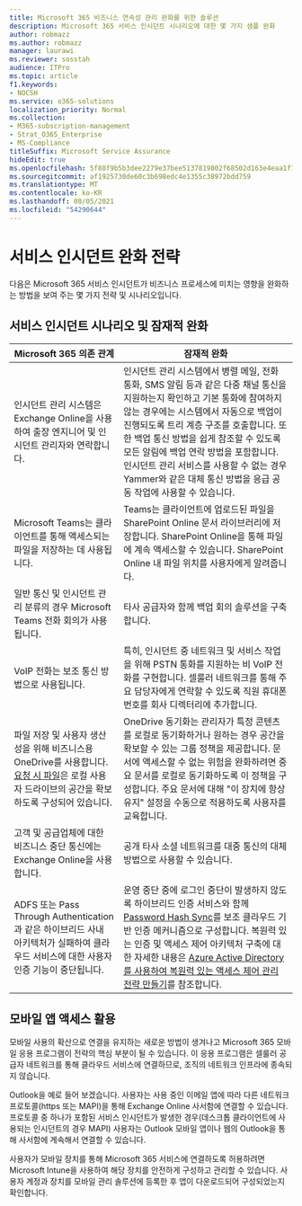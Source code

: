 ```yaml
---
title: Microsoft 365 비즈니스 연속성 관리 완화를 위한 솔루션
description: Microsoft 365 서비스 인시던트 시나리오에 대한 몇 가지 샘플 완화
author: robmazz
ms.author: robmazz
manager: laurawi
ms.reviewer: sosstah
audience: ITPro
ms.topic: article
f1.keywords:
- NOCSH
ms.service: o365-solutions
localization_priority: Normal
ms.collection:
- M365-subscription-management
- Strat_O365_Enterprise
- MS-Compliance
titleSuffix: Microsoft Service Assurance
hideEdit: true
ms.openlocfilehash: 5f88f9b5b3dee2279e37bee5137819802f68502d163e4eaa1f75c3abf57a4c53
ms.sourcegitcommit: af1925730de60c3b698edc4e1355c38972bdd759
ms.translationtype: MT
ms.contentlocale: ko-KR
ms.lasthandoff: 08/05/2021
ms.locfileid: "54290644"
---
```

# <a name="service-incident-mitigation-strategies"></a>서비스 인시던트 완화 전략

다음은 Microsoft 365 서비스 인시던트가 비즈니스 프로세스에 미치는 영향을 완화하는 방법을 보여 주는 몇 가지 전략 및 시나리오입니다.

## <a name="service-incident-scenarios-and-potential-mitigations"></a>서비스 인시던트 시나리오 및 잠재적 완화

|Microsoft 365 의존 관계|잠재적 완화|
|---------|---------|
|인시던트 관리 시스템은 Exchange Online을 사용하여 출장 엔지니어 및 인시던트 관리자와 연락합니다.|인시던트 관리 시스템에서 병렬 메일, 전화 통화, SMS 알림 등과 같은 다중 채널 통신을 지원하는지 확인하고 기본 통화에 참여하지 않는 경우에는 시스템에서 자동으로 백업이 진행되도록 트리 계층 구조를 호출합니다. 또한 백업 통신 방법을 쉽게 참조할 수 있도록 모든 알림에 백업 연락 방법을 포함합니다. 인시던트 관리 서비스를 사용할 수 없는 경우 Yammer와 같은 대체 통신 방법을 응급 공동 작업에 사용할 수 있습니다.|
|Microsoft Teams는 클라이언트를 통해 액세스되는 파일을 저장하는 데 사용됩니다.|Teams는 클라이언트에 업로드된 파일을 SharePoint Online 문서 라이브러리에 저장합니다. SharePoint Online을 통해 파일에 계속 액세스할 수 있습니다. SharePoint Online 내 파일 위치를 사용자에게 알려줍니다.|
|일반 통신 및 인시던트 관리 분류의 경우 Microsoft Teams 전화 회의가 사용됩니다.|타사 공급자와 함께 백업 회의 솔루션을 구축합니다.|
|VoIP 전화는 보조 통신 방법으로 사용됩니다.|특히, 인시던트 중 네트워크 및 서비스 작업을 위해 PSTN 통화를 지원하는 비 VoIP 전화를 구현합니다. 셀룰러 네트워크를 통해 주요 담당자에게 연락할 수 있도록 직원 휴대폰 번호를 회사 디렉터리에 추가합니다.|
|파일 저장 및 사용자 생산성을 위해 비즈니스용 OneDrive를 사용합니다. [요청 시 파일](https://techcommunity.microsoft.com/t5/Microsoft-OneDrive-Blog/OneDrive-Files-On-Demand-For-The-Enterprise/ba-p/117234)은 로컬 사용자 드라이브의 공간을 확보하도록 구성되어 있습니다.|OneDrive 동기화는 관리자가 특정 콘텐츠를 로컬로 동기화하거나 원하는 경우 공간을 확보할 수 있는 그룹 정책을 제공합니다. 문서에 액세스할 수 없는 위험을 완화하려면 중요 문서를 로컬로 동기화하도록 이 정책을 구성합니다. 주요 문서에 대해 "이 장치에 항상 유지" 설정을 수동으로 적용하도록 사용자를 교육합니다.|
|고객 및 공급업체에 대한 비즈니스 중단 통신에는 Exchange Online을 사용합니다.|공개 타사 소셜 네트워크를 대중 통신의 대체 방법으로 사용할 수 있습니다.
|ADFS 또는 Pass Through Authentication과 같은 하이브리드 사내 아키텍처가 실패하여 클라우드 서비스에 대한 사용자 인증 기능이 중단됩니다.|운영 중단 중에 로그인 중단이 발생하지 않도록 하이브리드 인증 서비스와 함께 [Password Hash Sync](/azure/active-directory/authentication/concept-resilient-controls#deploy-password-hash-sync-even-if-you-are-federated-or-use-pass-through-authentication)를 보조 클라우드 기반 인증 메커니즘으로 구성합니다. 복원력 있는 인증 및 액세스 제어 아키텍처 구축에 대한 자세한 내용은 [Azure Active Directory를 사용하여 복원력 있는 액세스 제어 관리 전략 만들기](/azure/active-directory/authentication/concept-resilient-controls)를 참조합니다.|  

## <a name="leveraging-mobile-app-access"></a>모바일 앱 액세스 활용

모바일 사용의 확산으로 연결을 유지하는 새로운 방법이 생겨나고 Microsoft 365 모바일 응용 프로그램이 전략의 핵심 부분이 될 수 있습니다. 이 응용 프로그램은 셀룰러 공급자 네트워크를 통해 클라우드 서비스에 연결하므로, 조직의 네트워크 인프라에 종속되지 않습니다.

Outlook을 예로 들어 보겠습니다. 사용자는 사용 중인 이메일 앱에 따라 다른 네트워크 프로토콜(https 또는 MAPI)을 통해 Exchange Online 사서함에 연결할 수 있습니다. 프로토콜 중 하나가 포함된 서비스 인시던트가 발생한 경우(데스크톱 클라이언트에 사용되는 인시던트의 경우 MAPI) 사용자는 Outlook 모바일 앱이나 웹의 Outlook을 통해 사서함에 계속해서 연결할 수 있습니다.
  
사용자가 모바일 장치를 통해 Microsoft 365 서비스에 연결하도록 허용하려면 Microsoft Intune을 사용하여 해당 장치를 안전하게 구성하고 관리할 수 있습니다. 사용자 계정과 장치를 모바일 관리 솔루션에 등록한 후 앱이 다운로드되어 구성되었는지 확인합니다.
